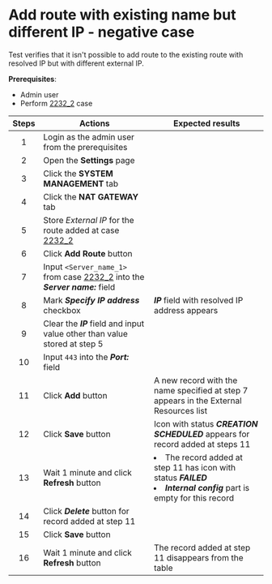 # Add route with existing name but different IP - negative case

Test verifies that it isn't possible to add route to the existing route with resolved IP but with different external IP.

**Prerequisites**:
- Admin user
- Perform [2232_2](2232_2.md) case 

| Steps | Actions | Expected results |
| :---: | --- | --- |
| 1 | Login as the admin user from the prerequisites | |
| 2 | Open the **Settings** page | |
| 3 | Click the **SYSTEM MANAGEMENT** tab | |
| 4 | Click the **NAT GATEWAY** tab | |
| 5 | Store *External IP* for the route added at case [2232_2](2232_2.md) | |
| 6 | Click **Add Route** button | |
| 7 | Input `<Server_name_1>` from case [2232_2](2232_2.md) into the ***Server name:*** field |  |
| 8 | Mark ***Specify IP address*** checkbox | ***IP*** field with resolved IP address appears |
| 9 | Clear the ***IP*** field and input value other than value stored at step 5 | |
| 10 | Input `443` into the ***Port:*** field | | 
| 11 | Click **Add** button | A new record with the name specified at step 7 appears in the External Resources list |
| 12 | Click **Save** button | Icon with status ***CREATION SCHEDULED*** appears for record added at steps 11 |
| 13 | Wait 1 minute and click **Refresh** button | <li> The record added at step 11 has icon with status ***FAILED*** <li>  ***Internal config*** part is empty for this record |
| 14 | Click ***Delete*** button for record added at step 11 | |
| 15 | Click **Save** button | |
| 16 | Wait 1 minute and click **Refresh** button | The record added at step 11 disappears from the table |
